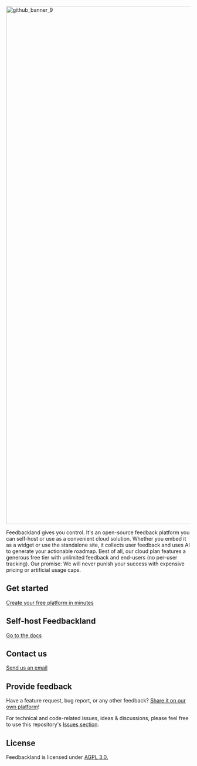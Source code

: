 
<img width="2421" height="1409" alt="github_banner_9" src="https://github.com/user-attachments/assets/0107b229-988f-4ec2-a67c-095c0ec391ed" />

Feedbackland gives you control. It's an open-source feedback platform you can self-host or use as a convenient cloud solution. Whether you embed it as a widget or use the standalone site, it collects user feedback and uses AI to generate your actionable roadmap. Best of all, our cloud plan features a generous free tier with unlimited feedback and end-users (no per-user tracking). Our promise: We will never punish your success with expensive pricing or artificial usage caps.

## Get started

[Create your free platform in minutes](https://get-started.feedbackland.com)

## Self-host Feedbackland

[Go to the docs](https://github.com/feedbackland/feedbackland/blob/main/SELFHOSTING.md)

## Contact us

[Send us an email](mailto:hello@feedbackland.com)

## Provide feedback

Have a feature request, bug report, or any other feedback? [Share it on our own platform](https://dogfood.feedbackland.com)!

For technical and code-related issues, ideas & discussions, please feel free to use this repository's [Issues section](https://github.com/feedbackland/feedbackland/issues).

## License

Feedbackland is licensed under [AGPL 3.0.](https://github.com/feedbackland/feedbackland?tab=AGPL-3.0-1-ov-file)
